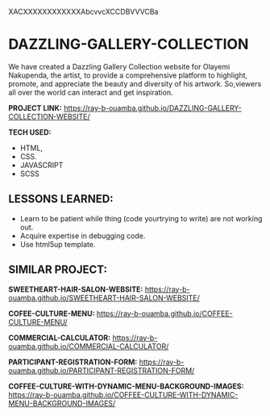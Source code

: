 XACXXXXXXXXXXXXAbcvvcXCCDBVVVCBa
# DAZZLING-GALLERY-COLLECTION
We have created a Dazzling Gallery Collection website for Olayemi Nakupenda, the artist, to provide a comprehensive platform to highlight, promote, and appreciate the beauty and diversity of his artwork. So,viewers all over the world can interact and get inspiration. 

**PROJECT LINK:** https://ray-b-ouamba.github.io/DAZZLING-GALLERY-COLLECTION-WEBSITE/

**TECH USED:** 
* HTML,
* CSS.
* JAVASCRIPT
* SCSS

## LESSONS LEARNED:
* Learn to be patient while thing (code yourtrying to write) are not working out.
* Acquire expertise in debugging code.
* Use html5up template.
  
## SIMILAR PROJECT:

**SWEETHEART-HAIR-SALON-WEBSITE:** https://ray-b-ouamba.github.io/SWEETHEART-HAIR-SALON-WEBSITE/

**COFEE-CULTURE-MENU:** https://ray-b-ouamba.github.io/COFFEE-CULTURE-MENU/

**COMMERCIAL-CALCULATOR:** https://ray-b-ouamba.github.io/COMMERCIAL-CALCULATOR/

**PARTICIPANT-REGISTRATION-FORM:** https://ray-b-ouamba.github.io/PARTICIPANT-REGISTRATION-FORM/

**COFFEE-CULTURE-WITH-DYNAMIC-MENU-BACKGROUND-IMAGES:** https://ray-b-ouamba.github.io/COFFEE-CULTURE-WITH-DYNAMIC-MENU-BACKGROUND-IMAGES/

